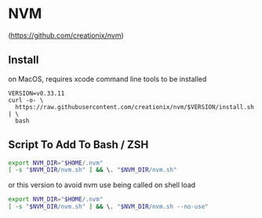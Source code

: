 # NVM
(https://github.com/creationix/nvm)

## Install
on MacOS, requires xcode command line tools to be installed
```console
VERSION=v0.33.11
curl -o- \
  https://raw.githubusercontent.com/creationix/nvm/$VERSION/install.sh | \
  bash
```

## Script To Add To Bash / ZSH
```bash
export NVM_DIR="$HOME/.nvm"
[ -s "$NVM_DIR/nvm.sh" ] && \. "$NVM_DIR/nvm.sh"
```
or this version to avoid nvm use being called on shell load
```bash
export NVM_DIR="$HOME/.nvm"
[ -s "$NVM_DIR/nvm.sh" ] && \. "$NVM_DIR/nvm.sh --no-use"
```

